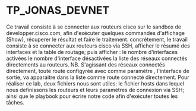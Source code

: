 # TP_JONAS_DEVNET
Ce travail consiste à se connecter aux routeurs cisco sur le sandbox de developper.cisco.com, afin d'exécuter quelques commandes d'affichage (Show), récuperer le résultat et faire le traitement.
concrétement, le travail consiste à se connecter aux routeurs cisco via SSH, afficher le résumé des interfaces et la table de routage; puis afficher :
  le nombre d'interfaces activées
  le nombre d'interface désactivées
  la liste des réseaux connectés directements au routeurs. 
  NB. S'agissant des réseaux connectés directement, toute route configyrée avec comme paramètre , l'interface de sortie, va apparaitre dans la liste comme route connecté directement.
  Pour réaliser ce lab, deux fichiers nous sont utiles: le fichier hosts dans lequel nous definissons les routeurs et leurs paramètres de connexion via SSH; ainsi que le playbook pour écrire notre code afin d'exécuter 
  toutes les tâches.
  

